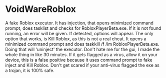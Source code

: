 # VoidWareRoblox
A fake Roblox executor. It has injection, that opens minimized command prompt, does tasklist and checks for RobloxPlayerBeta.exe. If it is not found running, an error will be given. If detected, options will appear. The only option that works, is Kill Roblox, as this is not a real cheat. It opens a minimized command prompt and does taskkill /f /im RobloxPlayerBeta.exe. Doing that will 'uninject' the executor. Don't hate me for the gui, I made the whole thing in like 30 minutes. If it gets flagged as a virus, allow it on your device, this is a false positive because it uses command prompt to fake inject and Kill Roblox. Don't get scared if your anti-virus flagged the exe as a trojan, it is 100% safe.
